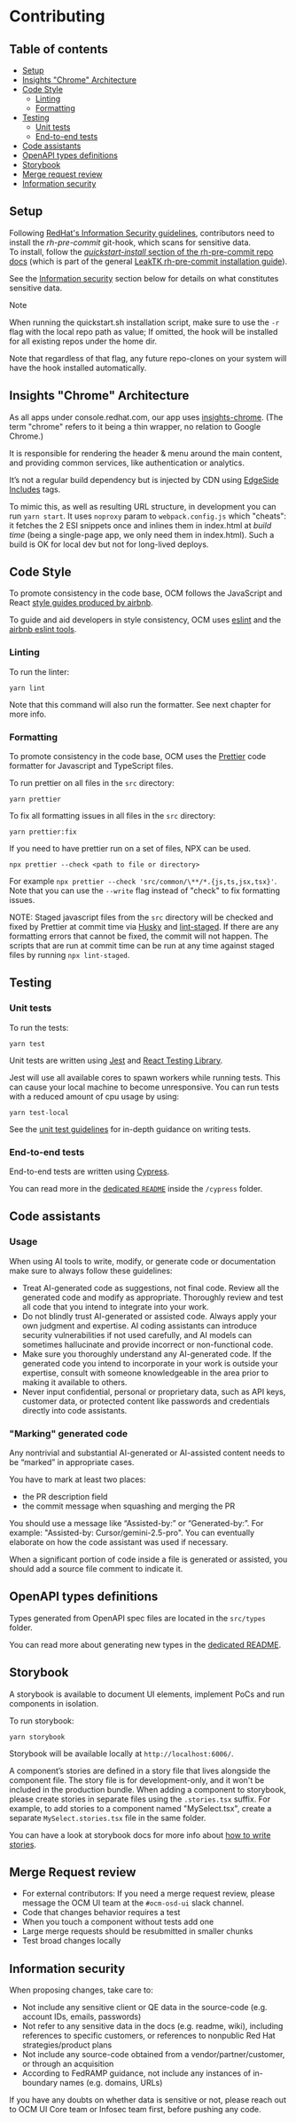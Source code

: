 # Contributing

## Table of contents

- [Setup](#setup)
- [Insights "Chrome" Architecture](#insights-chrome-architecture)
- [Code Style](#code-style)
  - [Linting](#linting)
  - [Formatting](#formatting)
- [Testing](#testing)
  - [Unit tests](#unit-tests)
  - [End-to-end tests](#end-to-end-tests)
- [Code assistants](#code-assistants)
- [OpenAPI types definitions](#openapi-types-definitions)
- [Storybook](#storybook)
- [Merge request review](#merge-request-review)
- [Information security](#information-security)

## Setup

Following [RedHat's Information Security guidelines](https://source.redhat.com/departments/it/it_information_security/blog/prevent_costly_leaks_with_rh_pre_commit), contributors need to install the _rh-pre-commit_ git-hook, which scans for sensitive data.  
To install, follow the [_quickstart-install_ section of the rh-pre-commit repo docs](https://gitlab.cee.redhat.com/infosec-public/developer-workbench/tools/-/tree/main/rh-pre-commit#quickstart-install) (which is part of the general [LeakTK rh-pre-commit installation guide](https://source.redhat.com/departments/operations/it-information-security/leaktk/leaktk_guides/rh_pre_commit_installation)).

See the [Information security](#information-security) section below for details on what constitutes sensitive data.
                   
> [!NOTE]
> 
> When running the quickstart.sh installation script, make sure to use the `-r` flag with the local repo path as value; If omitted, the hook will be installed for all existing repos under the home dir.
> 
> Note that regardless of that flag, any future repo-clones on your system will have the hook installed automatically.

## Insights "Chrome" Architecture

As all apps under console.redhat.com, our app uses [insights-chrome](https://github.com/RedHatInsights/insights-chrome).
(The term "chrome" refers to it being a thin wrapper, no relation to Google Chrome.)

It is responsible for rendering the header & menu around the main content, and providing common services, like authentication or analytics.

It’s not a regular build dependency but is injected by CDN using [EdgeSide Includes](https://en.wikipedia.org/wiki/Edge_Side_Includes) tags.

To mimic this, as well as resulting URL structure, in development you can run `yarn start`. It uses `noproxy` param to `webpack.config.js` which "cheats":
it fetches the 2 ESI snippets once and inlines them in index.html at _build time_ (being a single-page app, we only need them in index.html).
Such a build is OK for local dev but not for long-lived deploys.

## Code Style

To promote consistency in the code base, OCM follows the JavaScript and React [style guides produced
by airbnb](https://github.com/airbnb/javascript).

To guide and aid developers in style consistency, OCM uses [eslint](https://eslint.org/) and
the [airbnb eslint
tools](https://github.com/airbnb/javascript/tree/master/packages/eslint-config-airbnb).

### Linting

To run the linter:

```
yarn lint
```

Note that this command will also run the formatter. See next chapter for more info.

### Formatting

To promote consistency in the code base, OCM uses the [Prettier](https://prettier.io/) code formatter for Javascript and TypeScript files.

To run prettier on all files in the `src` directory:

```
yarn prettier
```

To fix all formatting issues in all files in the `src` directory:

```
yarn prettier:fix
```

If you need to have prettier run on a set of files, NPX can be used.

```
npx prettier --check <path to file or directory>
```

For example `npx prettier --check 'src/common/\**/*.{js,ts,jsx,tsx}'`. Note that you can use the `--write` flag instead of "check" to fix formatting issues.

NOTE: Staged javascript files from the `src` directory will be checked and fixed by Prettier at commit time via [Husky](https://typicode.github.io/husky/#/) and [lint-staged](https://github.com/okonet/lint-staged). If there are any formatting errors that cannot be fixed, the commit will not happen. The scripts that are run at commit time can be run at any time against staged files by running `npx lint-staged`.

## Testing

### Unit tests

To run the tests:

```
yarn test
```

Unit tests are written using [Jest](https://jestjs.io/) and [React Testing Library](https://testing-library.com/docs/react-testing-library/intro).

Jest will use all available cores to spawn workers while running tests. This can cause your local machine to become unresponsive.
You can run tests with a reduced amount of cpu usage by using:

```
yarn test-local
```

See the [unit test guidelines](./unit-testing.md) for in-depth guidance on writing tests.

### End-to-end tests

End-to-end tests are written using [Cypress](https://www.cypress.io/).

You can read more in the [dedicated `README`](../cypress/README.md) inside the `/cypress` folder.

## Code assistants

### Usage

When using AI tools to write, modify, or generate code or documentation make sure to always follow these guidelines:

* Treat AI-generated code as suggestions, not final code. Review all the generated code and modify as appropriate. Thoroughly review and test all code that you intend to integrate into your work.
* Do not blindly trust AI-generated or assisted code. Always apply your own judgment and expertise. AI coding assistants can introduce security vulnerabilities if not used carefully, and AI models can sometimes hallucinate and provide incorrect or non-functional code.
* Make sure you thoroughly understand any AI-generated code. If the generated code you intend to incorporate in your work is outside your expertise, consult with someone knowledgeable in the area prior to making it available to others.
* Never input confidential, personal or proprietary data, such as API keys, customer data, or protected content like passwords and credentials directly into code assistants.

### "Marking" generated code

Any nontrivial and substantial AI-generated or AI-assisted content needs to be “marked” in appropriate cases.

You have to mark at least two places: 
* the PR description field
* the commit message when squashing and merging the PR

You should use a message like “Assisted-by:” or “Generated-by:”. For example: "Assisted-by: Cursor/gemini-2.5-pro". You can eventually elaborate on how the code assistant was used if necessary.

When a significant portion of code inside a file is generated or assisted, you should add a source file comment to indicate it.


## OpenAPI types definitions

Types generated from OpenAPI spec files are located in the `src/types` folder.

You can read more about generating new types in the [dedicated README](../openapi/README.md).

## Storybook

A storybook is available to document UI elements, implement PoCs and run components in isolation.

To run storybook:

```
yarn storybook
```

Storybook will be available locally at `http://localhost:6006/`.


A component’s stories are defined in a story file that lives alongside the component file. The story file is for development-only, and it won't be included in the production bundle.
When adding a component to storybook, please create stories in separate files using the `.stories.tsx` suffix. For example, to add stories to a component named "MySelect.tsx", create a separate `MySelect.stories.tsx` file in the same folder.

You can have a look at storybook docs for more info about [how to write stories](https://storybook.js.org/docs/writing-stories).

## Merge Request review

- For external contributors: If you need a merge request review, please message the OCM UI team at the `#ocm-osd-ui` slack channel.
- Code that changes behavior requires a test
- When you touch a component without tests add one
- Large merge requests should be resubmitted in smaller chunks
- Test broad changes locally
                                                              
## Information security

When proposing changes, take care to:

- Not include any sensitive client or QE data in the source-code (e.g. account IDs, emails, passwords)
- Not refer to any sensitive data in the docs (e.g. readme, wiki), including references to specific customers, or references to nonpublic Red Hat strategies/product plans
- Not include any source-code obtained from a vendor/partner/customer, or through an acquisition
- According to FedRAMP guidance, not include any instances of in-boundary names (e.g. domains, URLs)

If you have any doubts on whether data is sensitive or not, please reach out to OCM UI Core team or Infosec team first, before pushing any code.

